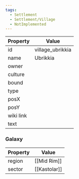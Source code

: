 ```yaml
---
tags:
  - Settlement
  - Settlement/Village
  - NotImplemented
---
```


| Property  | Value            |
| --------- | ---------------- |
| id        | village_ubrikkia |
| name      | Ubrikkia         |
| owner     |                  |
| culture   |                  |
| bound     |                  |
| type      |                  |
| posX      |                  |
| posY      |                  |
| wiki link |                  |
| text      |                  |

### Galaxy
| Property | Value        |
| -------- | ------------ |
| region   | [[Mid Rim]]  |
| sector   | [[Kastolar]] |
